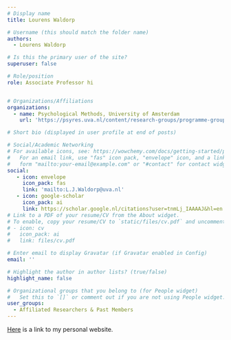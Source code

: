 ```yaml
---
# Display name
title: Lourens Waldorp

# Username (this should match the folder name)
authors:
  - Lourens Waldorp

# Is this the primary user of the site?
superuser: false

# Role/position
role: Associate Professor hi


# Organizations/Affiliations
organizations:
  - name: Psychological Methods, University of Amsterdam
    url: 'https://psyres.uva.nl/content/research-groups/programme-group-psychological-methods/programme-group-psychological-methods.html'

# Short bio (displayed in user profile at end of posts)

# Social/Academic Networking
# For available icons, see: https://wowchemy.com/docs/getting-started/page-builder/#icons
#   For an email link, use "fas" icon pack, "envelope" icon, and a link in the
#   form "mailto:your-email@example.com" or "#contact" for contact widget.
social:
   - icon: envelope
     icon_pack: fas
     link: 'mailto:L.J.Waldorp@uva.nl'
   - icon: google-scholar
     icon_pack: ai
     link: https://scholar.google.nl/citations?user=tnmLj_IAAAAJ&hl=en
# Link to a PDF of your resume/CV from the About widget.
# To enable, copy your resume/CV to `static/files/cv.pdf` and uncomment the lines below.
# - icon: cv
#   icon_pack: ai
#   link: files/cv.pdf

# Enter email to display Gravatar (if Gravatar enabled in Config)
email: ''

# Highlight the author in author lists? (true/false)
highlight_name: false

# Organizational groups that you belong to (for People widget)
#   Set this to `[]` or comment out if you are not using People widget.
user_groups:
  - Affiliated Researchers & Past Members
---
```


[Here](https://www.waldorp.nl/) is a link to my personal website.
